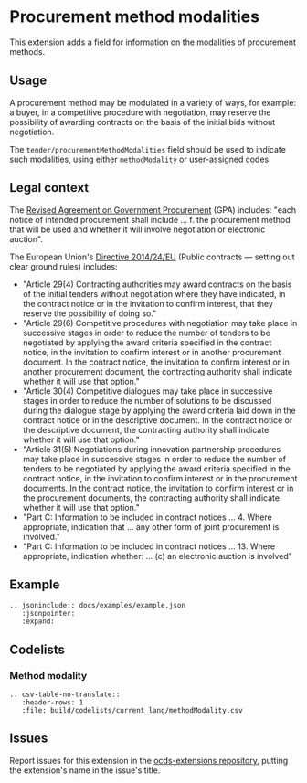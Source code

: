 # Procurement method modalities

This extension adds a field for information on the modalities of procurement methods.

## Usage

A procurement method may be modulated in a variety of ways, for example: a buyer, in a competitive procedure with negotiation, may reserve the possibility of awarding contracts on the basis of the initial bids without negotiation.

The `tender/procurementMethodModalities` field should be used to indicate such modalities, using either `methodModality` or user-assigned codes.

## Legal context

The [Revised Agreement on Government Procurement](https://www.wto.org/english/docs_e/legal_e/rev-gpr-94_01_e.htm) (GPA) includes: "each notice of intended procurement shall include … f. the procurement method that will be used and whether it will involve negotiation or electronic auction".

The European Union's [Directive 2014/24/EU](https://eur-lex.europa.eu/legal-content/EN/TXT/?uri=uriserv:OJ.L_.2014.094.01.0065.01.ENG) (Public contracts — setting out clear ground rules) includes:

* "Article 29(4) Contracting authorities may award contracts on the basis of the initial tenders without negotiation where they have indicated, in the contract notice or in the invitation to confirm interest, that they reserve the possibility of doing so."
* "Article 29(6) Competitive procedures with negotiation may take place in successive stages in order to reduce the number of tenders to be negotiated by applying the award criteria specified in the contract notice, in the invitation to confirm interest or in another procurement document. In the contract notice, the invitation to confirm interest or in another procurement document, the contracting authority shall indicate whether it will use that option."
* "Article 30(4) Competitive dialogues may take place in successive stages in order to reduce the number of solutions to be discussed during the dialogue stage by applying the award criteria laid down in the contract notice or in the descriptive document. In the contract notice or the descriptive document, the contracting authority shall indicate whether it will use that option."
* "Article 31(5) Negotiations during innovation partnership procedures may take place in successive stages in order to reduce the number of tenders to be negotiated by applying the award criteria specified in the contract notice, in the invitation to confirm interest or in the procurement documents. In the contract notice, the invitation to confirm interest or in the procurement documents, the contracting authority shall indicate whether it will use that option."
* "Part C: Information to be included in contract notices … 4. Where appropriate, indication that … any other form of joint procurement is involved."
* "Part C: Information to be included in contract notices … 13. Where appropriate, indication whether: … (c) an electronic auction is involved"

## Example

```eval_rst
.. jsoninclude:: docs/examples/example.json
   :jsonpointer: 
   :expand: 
```

## Codelists

### Method modality

```eval_rst
.. csv-table-no-translate::
   :header-rows: 1
   :file: build/codelists/current_lang/methodModality.csv
```

## Issues

Report issues for this extension in the [ocds-extensions repository](https://github.com/open-contracting/ocds-extensions/issues), putting the extension's name in the issue's title.
